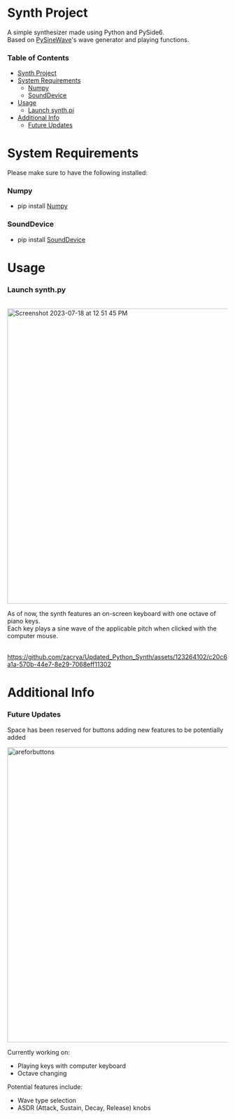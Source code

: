 # Synth Project
A simple synthesizer made using Python and PySide6.<br>
Based on [PySineWave](https://pypi.org/project/pysinewave/0.0.6/)'s wave generator and playing functions.

### Table of Contents
- [Synth Project](#synth-project)
- [System Requirements](#system-requirements)
    + [Numpy](#numpy)
    + [SoundDevice](#sounddevice)
- [Usage](#usage)
    + [Launch synth.pi<br>](#launch-synthpi)
- [Additional Info](#additional-info)
    + [Future Updates](#future-updates)

# System Requirements
Please make sure to have the following installed:
 ### Numpy
  * pip install [Numpy](https://numpy.org/install/)
### SoundDevice
  * pip install [SoundDevice](https://python-sounddevice.readthedocs.io/en/0.4.6/installation.html)

# Usage
### Launch synth.py
<br>

<img width="675" alt="Screenshot 2023-07-18 at 12 51 45 PM" src="https://github.com/zacrya/Updated_Python_Synth/assets/123264102/0920acd1-fbdb-4879-9605-cb4bf2a83d83">

As of now, the synth features an on-screen keyboard with one octave of piano keys.<br>
Each key plays a sine wave of the applicable pitch when clicked with the computer mouse.  
<br>


https://github.com/zacrya/Updated_Python_Synth/assets/123264102/c20c6a1a-570b-44e7-8e29-7068eff11302



# Additional Info
### Future Updates
Space has been reserved for buttons adding new features to be potentially added

<img width="675" alt="areforbuttons" src="https://github.com/zacrya/Updated_Python_Synth/assets/123264102/9cbcc08b-9354-46f8-b512-8d5e836e438d"><br>

Currently working on:
* Playing keys with computer keyboard
* Octave changing

Potential features include:
* Wave type selection
* ASDR (Attack, Sustain, Decay, Release) knobs
